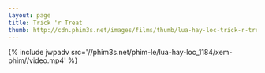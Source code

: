 ```yaml
---
layout: page
title: Trick 'r Treat
thumb: http://cdn.phim3s.net/images/films/thumb/lua-hay-loc-trick-r-treat.jpg
---
```

{% include jwpadv src='//phim3s.net/phim-le/lua-hay-loc_1184/xem-phim//video.mp4' %}